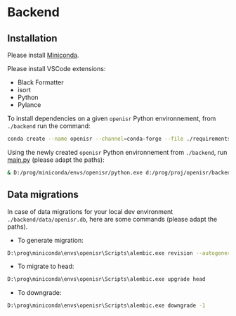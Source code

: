 # Backend

## Installation

Please install [Miniconda](https://docs.conda.io/projects/miniconda/en/latest/index.html).

Please install VSCode extensions:

- Black Formatter
- isort
- Python
- Pylance

To install dependencies on a given `openisr` Python environnement, from `./backend` run the command:

```bash
conda create --name openisr --channel=conda-forge --file ./requirements.txt
```

Using the newly created `openisr` Python environnement from `./backend`, run [main.py](.\src\main.py) (please adapt the paths):

```bash
& D:/prog/miniconda/envs/openisr/python.exe d:/prog/proj/openisr/backend/src/main.py
```

## Data migrations

In case of data migrations for your local dev environment `./backend/data/openisr.db`, here are some commands (please adapt the paths).

- To generate migration:

```bash
D:\prog\miniconda\envs\openisr\Scripts\alembic.exe revision --autogenerate
```

- To migrate to head:

```bash
D:\prog\miniconda\envs\openisr\Scripts\alembic.exe upgrade head
```

- To downgrade:

```bash
D:\prog\miniconda\envs\openisr\Scripts\alembic.exe downgrade -1
```
